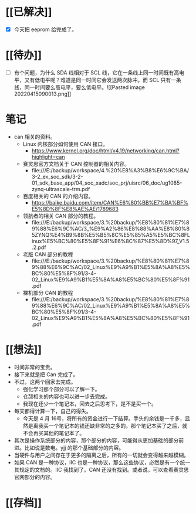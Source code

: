 # [[已解决]]
- [x] 今天把 eeprom 给完成了。
# [[待办]]
- [ ] 有个问题，为什么 SDA 线相对于 SCL 线，它在一条线上同一时间既有高电平，又有低电平呢？难道是同一时间它会发送两次脉冲。而 SCL 只有一条线，同一时间要么高电平，要么低电平。![[Pasted image 20220415090013.png]]

# 笔记
- can 相关的资料。
	- Linux 内核部分如何使用 CAN 接口。
		- https://www.kernel.org/doc/html/v4.19/networking/can.html?highlight=can
	- 赛灵思官方文档关于 CAN 控制器的相关内容。
		- file:///E:/backup/workspace/4.%20%E8%A3%B8%E6%9C%BA/3-2_ex_soc_sdk/3-2-01_sdk_base_app/04_soc_xadc/soc_prj/uisrc/06_doc/ug1085-zynq-ultrascale-trm.pdf
	- 百度相关的 CAN 的介绍内容。
		- https://baike.baidu.com/item/CAN%E6%80%BB%E7%BA%BF%E5%8D%8F%E8%AE%AE/1789683
	- 领航者的相关 CAN 部分的教程。
		- file:///E:/backup/workspace/3.%20backup/%E8%80%81%E7%89%88%E6%9C%AC/3_%E9%A2%86%E8%88%AA%E8%80%85ZYNQ%E4%B9%8B%E5%B5%8C%E5%85%A5%E5%BC%8FLinux%E5%BC%80%E5%8F%91%E6%8C%87%E5%8D%97_V1.5.2.pdf
	- 老版 CAN 部分的教程
		- file:///E:/backup/workspace/3.%20backup/%E8%80%81%E7%89%88%E6%9C%AC/02_Linux%E9%A9%B1%E5%8A%A8%E5%BC%80%E5%8F%91/3-4-02_Linux%E9%A9%B1%E5%8A%A8%E5%BC%80%E5%8F%91.pdf
	- 裸机部分 CAN 的教程
		- file:///E:/backup/workspace/3.%20backup/%E8%80%81%E7%89%88%E6%9C%AC/02_Linux%E9%A9%B1%E5%8A%A8%E5%BC%80%E5%8F%91/3-4-02_Linux%E9%A9%B1%E5%8A%A8%E5%BC%80%E5%8F%91.pdf


# [[想法]]
- 时间非常的宝贵。
- 接下来就是把 Can 完成了。
- 不过，这两个回家去完成。
	- 强化学习那个部分可以了解一下。
	- 仓颉相关的内容也可以进一步去完成。
	- 我现在还少一个笔记本，回去之后思考下，是不是买一个。
- 每天都得计算一下，自己的得失。
	- 今天是 4 月 16号，将所有的资金进行一下结算。手头的余钱是一千多，显然是离我买一个笔记本的钱还缺非常的之多的。那个笔记本买了之后，就不会再买其他的笔记本了。
- 其次是操作系统部分的内容，那个部分的内容，可能得从更加基础的部分前进。比如说是数电。yjj 的那个基础部分的内容。
- 当硬件与用户之间存在于更多的隔离之后，所有的一切就会变得越来越模糊。
- 如果 CAN 是一种协议，IIC 也是一种协议，那么这些协议，必然是有一个统一其规定的文档的。IIC 我找到了。CAN 还没有找到。或者说，可以查看赛灵思官网部分的内容。

# [[存档]]